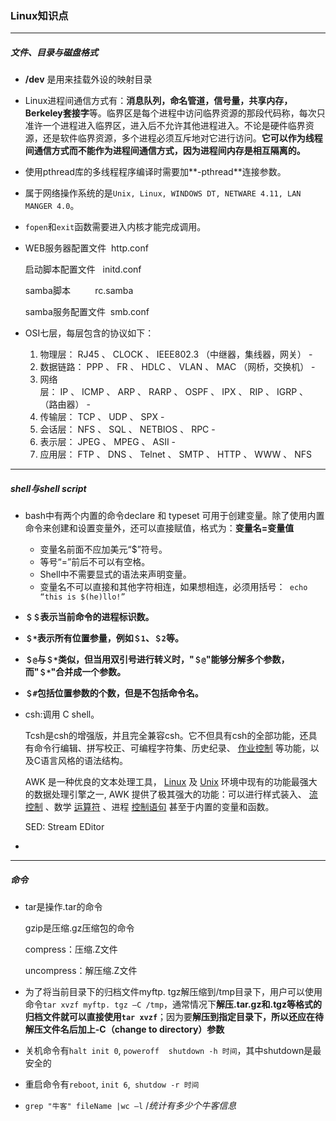 ### Linux知识点

------

##### 文件、目录与磁盘格式

* **/dev** 是用来挂载外设的映射目录

* Linux进程间通信方式有：**消息队列，命名管道，信号量，共享内存，Berkeley套接字**等。临界区是每个进程中访问临界资源的那段代码称，每次只准许一个进程进入临界区，进入后不允许其他进程进入。不论是硬件临界资源，还是软件临界资源，多个进程必须互斥地对它进行访问。**它可以作为线程间通信方式而不能作为进程间通信方式，因为进程间内存是相互隔离的。**

* 使用pthread库的多线程程序编译时需要加**-pthread**连接参数。

* 属于网络操作系统的是`Unix, Linux, WINDOWS DT, NETWARE 4.11, LAN MANGER 4.0`。

* `fopen`和`exit`函数需要进入内核才能完成调用。

* WEB服务器配置文件  http.conf

  启动脚本配置文件   initd.conf

  samba脚本          rc.samba

  samba服务配置文件  smb.conf

* OSI七层，每层包含的协议如下：
  1. 物理层： RJ45 、 CLOCK 、 IEEE802.3 （中继器，集线器，网关） - 
  2. 数据链路： PPP 、 FR 、 HDLC 、 VLAN 、 MAC （网桥，交换机） - 
  3. 网络层： IP 、 ICMP 、 ARP 、 RARP 、 OSPF 、 IPX 、 RIP 、 IGRP 、 （路由器） - 
  4. 传输层： TCP 、 UDP 、 SPX - 
  5. 会话层： NFS 、 SQL 、 NETBIOS 、 RPC - 
  6. 表示层： JPEG 、 MPEG 、 ASII - 
  7. 应用层： FTP 、 DNS 、 Telnet 、 SMTP 、 HTTP 、 WWW 、 NFS

------

##### shell与shell script

*   bash中有两个内置的命令declare 和 typeset 可用于创建变量。除了使用内置命令来创建和设置变量外，还可以直接赋值，格式为：**变量名=变量值**

    * 变量名前面不应加美元“\$”符号。
    * 等号“=”前后不可以有空格。
    * Shell中不需要显式的语法来声明变量。
    * 变量名不可以直接和其他字符相连，如果想相连，必须用括号：` echo “this is $(he)llo!”`

*   **`＄＄`表示当前命令的进程标识数。** 

*   **`＄*`表示所有位置参量，例如`＄1`、`＄2`等。** 

*   **`＄@`与`＄*`类似，但当用双引号进行转义时，"`＄@`"能够分解多个参数，而"`＄*`"合并成一个参数。** 

*   **`＄#`包括位置参数的个数，但是不包括命令名。**

*   csh:调用 C shell。

    Tcsh是csh的增强版，并且完全兼容csh。它不但具有csh的全部功能，还具有命令行编辑、拼写校正、可编程字符集、历史纪录、 [作业控制](http://baike.baidu.com/view/4509410.htm) 等功能，以及C语言风格的语法结构。

    AWK 是一种优良的文本处理工具， [Linux](http://baike.baidu.com/view/1634.htm) 及 [Unix](http://baike.baidu.com/view/8095.htm) 环境中现有的功能最强大的数据处理引擎之一, AWK 提供了极其强大的功能：可以进行样式装入、 [流控制](http://baike.baidu.com/view/1292763.htm) 、数学 [运算符](http://baike.baidu.com/view/425996.htm) 、进程 [控制语句](http://baike.baidu.com/view/1359886.htm) 甚至于内置的变量和函数。

    SED: Stream EDitor

*   ​


------

##### 命令

* tar是操作.tar的命令

  gzip是压缩.gz压缩包的命令

  compress：压缩.Z文件

  uncompress：解压缩.Z文件

* 为了将当前目录下的归档文件myftp. tgz解压缩到/tmp目录下，用户可以使用命令`tar xvzf myftp. tgz –C /tmp`，通常情况下**解压.tar.gz和.tgz等格式的归档文件就可以直接使用`tar xvzf`**；因为要**解压到指定目录下，所以还应在待解压文件名后加上-C（change to directory）参数**

* 关机命令有`halt init 0`, `poweroff `  `shutdown -h 时间`，其中shutdown是最安全的

* 重启命令有`reboot`, `init 6`,` shutdow -r 时间`

* `grep "牛客" fileName |wc –l` /*统计有多少个牛客信息*

  ​

  ​






